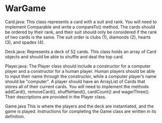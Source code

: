 # WarGame
Card.java: This class represents a card with a suit and rank. You will need to implement Comparable and write a compareTo() method.
The cards should be ordered by their rank, and their suit should only be considered if the rank of two cards is the same.
The suit order is clubs (1), diamonds (2), hearts (3), and spades (4).

Deck.java: Represents a deck of 52 cards. This class holds an array of Card objects and should be able to shuffle and deal the top card.

Player.java: The Player class should include a constructor for a computer player and a constructor for a human player.
Human players should be able to input their name through the constructor, while a computer player’s name should be "computer".
A player should have an ArrayList of Cards that stores all of their current cards.
You will need to implement the methods addCard(), removeCard(), shuffleHand(), cardCount() and wagerThree().
Their descriptions are provided in the Player class.

Game.java This is where the players and the deck are instantiated, and the game is played.
Instructions for completing the Game class are written in its definition.
